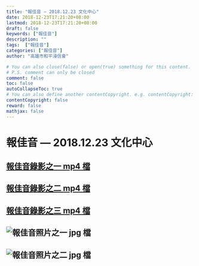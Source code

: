 ```yaml
---
title: "報佳音 — 2018.12.23 文化中心"
date: 2018-12-23T17:21:20+08:00
lastmod: 2018-12-23T17:21:20+08:00
draft: false
keywords: ["報佳音"]
description: ""
tags:  ["報佳音"]
categories: ["報佳音"]
author: "高雄市和平浸信會"

# You can also close(false) or open(true) something for this content.
# P.S. comment can only be closed
comment: false
toc: false
autoCollapseToc: true
# You can also define another contentCopyright. e.g. contentCopyright: "This is another copyright."
contentCopyright: false
reward: false
mathjax: false
---
```


# 報佳音 — 2018.12.23 文化中心  

## [報佳音錄影之一 mp4 檔](/mp4-b/b20181223-1.mp4 "報佳音之一")  

## [報佳音錄影之二 mp4 檔](/mp4-b/b20181223-2.mp4 "報佳音之二")  

## [報佳音錄影之三 mp4 檔](/mp4-b/b20181223-3.mp4 "報佳音之三")  

## ![報佳音照片之一 jpg 檔](/images/b20181223a.jpg "報佳音照片之一")  

## ![報佳音照片之二 jpg 檔](/images/b20181223b.jpg "報佳音照片之二")  
